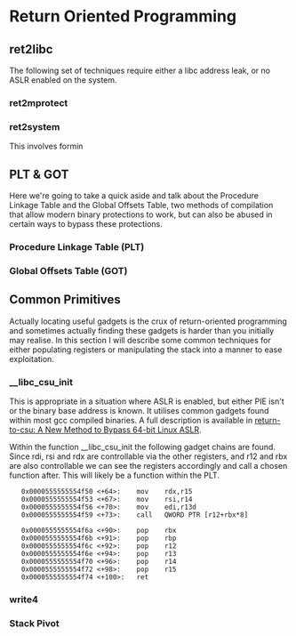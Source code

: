 # Return Oriented Programming

## ret2libc

The following set of techniques require either a libc address leak, or no ASLR enabled on the system.

### ret2mprotect

### ret2system

This involves formin

## PLT & GOT

Here we're going to take a quick aside and talk about the Procedure Linkage Table and the Global Offsets Table, two methods of compilation that allow modern binary protections to work, but can also be abused in certain ways to bypass these protections.

### Procedure Linkage Table \(PLT\)

### Global Offsets Table \(GOT\)

## Common Primitives

Actually locating useful gadgets is the crux of return-oriented programming and sometimes actually finding these gadgets is harder than you initially may realise.  In this section I will describe some common techniques for either populating registers or manipulating the stack into a manner to ease exploitation.

### \_\_libc\_csu\_init

This is appropriate in a situation where ASLR is enabled, but either PIE isn't or the binary base address is known.  It utilises common gadgets found within most gcc compiled binaries.  A full description is available in [return-to-csu: A New Method to Bypass 64-bit Linux ASLR](https://www.blackhat.com/docs/asia-18/asia-18-Marco-return-to-csu-a-new-method-to-bypass-the-64-bit-Linux-ASLR-wp.pdf).

Within the function \_\_libc\_csu\_init the following gadget chains are found.  Since rdi, rsi and rdx are controllable via the other registers, and r12 and rbx are also controllable we can see the registers accordingly and call a chosen function after.  This will likely be a function within the PLT.

```text
   0x0000555555554f50 <+64>:	mov    rdx,r15
   0x0000555555554f53 <+67>:	mov    rsi,r14
   0x0000555555554f56 <+70>:	mov    edi,r13d
   0x0000555555554f59 <+73>:	call   QWORD PTR [r12+rbx*8]
```

```text
   0x0000555555554f6a <+90>:	pop    rbx
   0x0000555555554f6b <+91>:	pop    rbp
   0x0000555555554f6c <+92>:	pop    r12
   0x0000555555554f6e <+94>:	pop    r13
   0x0000555555554f70 <+96>:	pop    r14
   0x0000555555554f72 <+98>:	pop    r15
   0x0000555555554f74 <+100>:	ret
```

### write4

### Stack Pivot

